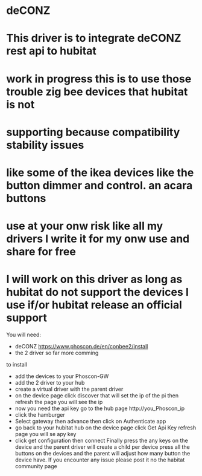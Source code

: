 # deCONZ
# This driver is to integrate deCONZ rest api  to hubitat 
# work in progress this is to use those trouble zig bee devices that hubitat is not 
# supporting because compatibility stability issues 
# like some of the ikea devices like the button dimmer and control. an acara buttons
# use at your onw risk like all my drivers I write it for my onw use and share for free
# I will work on this driver as long as hubitat do not support the devices I use if/or hubitat release an official support

You will need:
- deCONZ https://www.phoscon.de/en/conbee2/install
- the 2 driver so far more comming

to install
- add the devices to your Phoscon-GW 
- add the 2 driver to your hub
- create a virtual driver with the parent driver
- on the device page click discover that will set the ip of the pi then refresh the page you will see the ip
- now you need the api key go to the hub page http://you_Phoscon_ip
- click the hamburger 
- Select gateway then advance then click on Authenticate app
- go back to your hubitat hub on the device page click Get Api Key refresh page you will se apy key 
- click get configuration then connect 
Finally press the any keys on the device and the parent driver will create a child per device press all the buttons on the devices 
and the parent will adjust how many button the device have. If you encounter any issue please post it no the habitat community page
